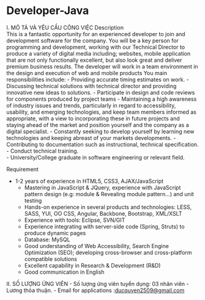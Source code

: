 # Developer-Java
I. MÔ TẢ VÀ YÊU CẦU CÔNG VIỆC
  Description  
    This is a fantastic opportunity for an experienced developer to join and development software for the company. You will      be a key person for programming and development, working with our Technical Director to produce a variety of digital         media including; websites, mobile application that are not only functionally excellent, but also look great and deliver      premium business results. The developer will work in a team environment in the design and execution of web and mobile        products You main responsibilities include:
    - Providing accurate timing estimates on work. 
    - Discussing technical solutions with technical director and providing innovative new ideas to solutions.
    - Participate in design and code reviews for components produced by project teams 
    - Maintaining a high awareness of industry issues and trends, particularly in regard to accessibility, usability, and          emerging technologies, and keep team members informed as appropriate, with a view to incorporating these in future           projects and staying ahead of the market and position yourself and the company as a digital specialist.
    - Constantly seeking to develop yourself by learning new technologies and keeping abreast of your markets developments. 
    - Contributing to documentation such as instructional, technical specification.
    - Conduct technical training.  
        - University/College graduate in software engineering or relevant field.

  Requirement  
  - 1-2 years of experience in HTML5, CSS3, AJAX/JavaScript
    - Mastering in JavaScript & JQuery, experience with JavaScript pattern design (e.g: module & Revealing module pattern…) and unit testing
    - Hands-on experience in several products and technologies: LESS, SASS, YUI, OO CSS, Angular, Backbone, Bootstrap, XML/XSLT
    - Experience with tools: Eclipse, SVN/GIT
    - Experience integrating with server-side code (Spring, Struts) to produce dynamic pages
    - Database: MySQL
    - Good understanding of Web Accessibility, Search Engine Optimization (SEO); developing cross-browser and cross-platform compatible solutions
    - Excellent capability in Research & Development (R&D)
    - Good communication in English

II. SỐ LƯỢNG ỨNG VIÊN 
    - Số lượng ứng viên tuyển dụng: 03 nhân viên 
    - Lương thỏa thuận.
    - Email for applications :ducquyen2509@gmail.com
